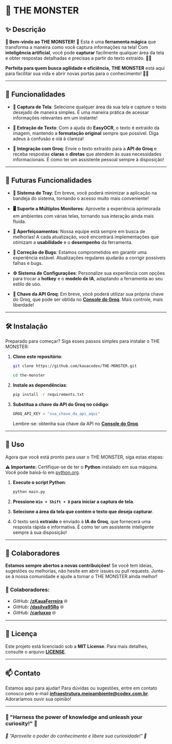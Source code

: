 # 🐉 **THE MONSTER**

## ✨ Descrição

**🎉 Bem-vindo ao THE MONSTER!** 🌟 Esta é uma **ferramenta mágica** que transforma a maneira como você captura informações na tela! Com **inteligência artificial**, você pode **capturar** facilmente qualquer área da tela e obter respostas detalhadas e precisas a partir do texto extraído. 📸✨

**Perfeita para quem busca agilidade e eficiência,** **THE MONSTER** está aqui para facilitar sua vida e abrir novas portas para o conhecimento! 🚀💡


---

## 🚀 **Funcionalidades**

- **🎥 Captura de Tela**: Selecione qualquer área da sua tela e capture o texto desejado de maneira simples. É uma maneira prática de acessar informações relevantes em um instante!

- **📝 Extração de Texto**: Com a ajuda do **EasyOCR**, o texto é extraído da imagem, mantendo a **formatação original** sempre que possível. Diga adeus à confusão e olá à clareza!

- **🤖 Integração com Groq**: Envie o texto extraído para a **API do Groq** e receba respostas **claras** e **diretas** que atendem às suas necessidades informacionais. É como ter um assistente pessoal sempre à disposição!

---

## 🚧 **Futuras Funcionalidades**

- **🌟 Sistema de Tray**: Em breve, você poderá minimizar a aplicação na bandeja do sistema, tornando o acesso muito mais conveniente!

- **🖥️ Suporte a Múltiplos Monitores**: Aproveite a experiência aprimorada em ambientes com várias telas, tornando sua interação ainda mais fluida.

- **🔧 Aperfeiçoamentos**: Nossa equipe está sempre em busca de melhorias! A cada atualização, você encontrará implementações que otimizam a **usabilidade** e o **desempenho** da ferramenta.

- **🐞 Correção de Bugs**: Estamos comprometidos em garantir uma experiência estável. Atualizações regulares ajudarão a corrigir possíveis falhas e bugs.

- **⚙️ Sistema de Configurações**: Personalize sua experiência com opções para trocar a **hotkey** e o **modelo de IA**, adaptando a ferramenta ao seu estilo de uso.

- **🔑 Chave da API Groq**: Em breve, você poderá utilizar sua própria chave do Groq, que pode ser obtida no [**Console do Groq**](https://console.groq.com/keys). Mais controle, mais liberdade!

---

## 🛠️ **Instalação**

Preparado para começar? Siga esses passos simples para instalar o THE MONSTER:

1. **Clone este repositório**:
   ```bash
   git clone https://github.com/kauacodex/THE-MONSTER.git
   ```
   ```bash
   cd the-monster
   ```

2. **Instale as dependências**:
   ```bash
   pip install -r requirements.txt
   ```

3. **Substitua a chave da API do Groq no código**:
   ```python
   GROQ_API_KEY = "sua_chave_da_api_aqui"
   ```
   Lembre-se: obtenha sua chave da API no [**Console do Groq**](https://console.groq.com/keys).

---

## 🏁 **Uso**

Agora que você está pronto para usar o THE MONSTER, siga estas etapas:

**⚠️ Importante:** Certifique-se de ter o **Python** instalado em sua máquina. Você pode baixá-lo em [python.org](https://www.python.org/downloads/).

1. **Execute o script Python**:
   ```bash
   python main.py
   ```

2. **Pressione `Win + Shift + D` para iniciar a captura de tela**.

3. **Selecione a área da tela que contém o texto que deseja capturar**.

4. O texto será **extraído** e enviado à **IA do Groq**, que fornecerá uma resposta rápida e informativa. É como ter um assistente inteligente sempre à sua disposição!

---

## 🤝 **Colaboradores**

**Estamos sempre abertos a novas contribuições!** Se você tem ideias, sugestões ou melhorias, não hesite em abrir issues ou pull requests. Junte-se à nossa comunidade e ajude a tornar o THE MONSTER ainda melhor!

### 🎉 **Colaboradores:**
- *GitHub:* [**/zKauaFerreira**](https://github.com/zkauaFerreira)  🌐
- *GitHub:* [**/dasilva95Ro**](https://github.com/dasilva95Ro)  🌐
- *GitHub:* [**/carluxxo**](https://github.com/carluxxo)  🌐

---

## 📜 **Licença**

Este projeto está licenciado sob a **MIT License**. Para mais detalhes, consulte o arquivo [**LICENSE**](https://github.com/zKauaFerreira/THE-MONSTER/blob/main/LICENCE).

---

## 📫 **Contato**

Estamos aqui para ajudar! Para dúvidas ou sugestões, entre em contato conosco pelo e-mail [**infraestrutura.meioambiente@codex.com.br**](mailto:infraestrutura.meioambiente@codex.com.br). Adoraríamos ouvir sua opinião!

---

### 🌟 "Harness the power of knowledge and unleash your curiosity!" 🌟  
###### 🌟 "Aproveite o poder do conhecimento e libere sua curiosidade!" 🌟
